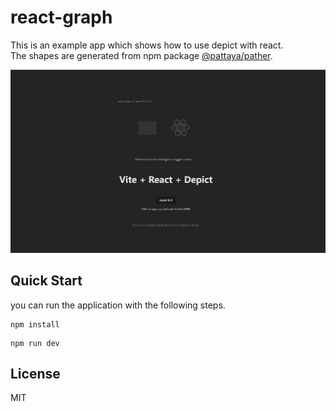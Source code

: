 # react-graph

This is an example app which shows how to use depict with react.  
The shapes are generated from npm package [@pattaya/pather](github.com/challenai/pather).

![example application](docs/images/screenshot.png)

## Quick Start 

you can run the application with the following steps.

```shell
npm install
```

```shell
npm run dev
```

## License

MIT